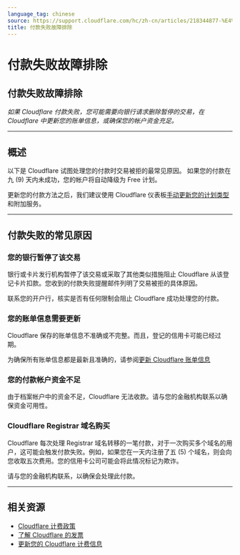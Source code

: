 ```yaml
---
language_tag: chinese
source: https://support.cloudflare.com/hc/zh-cn/articles/218344877-%E4%BB%98%E6%AC%BE%E5%A4%B1%E8%B4%A5%E6%95%85%E9%9A%9C%E6%8E%92%E9%99%A4
title: 付款失败故障排除
---
```


# 付款失败故障排除

## 付款失败故障排除

_如果 Cloudflare 付款失败，您可能需要向银行请求删除暂停的交易，在 Cloudflare 中更新您的账单信息，或确保您的帐户资金充足。_

___

## 概述

以下是 Cloudflare 试图处理您的付款时交易被拒的最常见原因。 如果您的付款在九 (9) 天内未成功，您的帐户将自动降级为 Free 计划。 

更新您的付款方法之后，我们建议使用 Cloudflare 仪表板[手动更新您的计划类型](https://support.cloudflare.com/hc/en-us/articles/360033922371)和附加服务。

___

## 付款失败的常见原因

### 您的银行暂停了该交易

银行或卡片发行机构暂停了该交易或采取了其他类似措施阻止 Cloudflare 从该登记卡片扣款。您收到的付款失败提醒邮件列明了交易被拒的具体原因。

联系您的开户行，核实是否有任何限制会阻止 Cloudflare 成功处理您的付款。

### 您的账单信息需要更新

Cloudflare 保存的账单信息不准确或不完整。而且，登记的信用卡可能已经过期。

为确保所有账单信息都是最新且准确的，请参阅[更新 Cloudflare 账单信息](https://support.cloudflare.com/hc/en-us/articles/200170236-How-do-I-update-my-billing-information-)

### 您的付款帐户资金不足

由于档案帐户中的资金不足，Cloudflare 无法收款。请与您的金融机构联系以确保资金可用性。

### Cloudflare Registrar 域名购买

Cloudflare 每次处理 Registrar 域名转移的一笔付款，对于一次购买多个域名的用户，这可能会触发付款失败。例如，如果您在一天内注册了五 (5) 个域名，则会向您收取五次费用。您的信用卡公司可能会将此情况标记为欺诈。

请与您的金融机构联系，以确保会处理此付款。

___

## 相关资源

-   [Cloudflare 计费政策](https://support.cloudflare.com/hc/en-us/articles/200170286)
-   [了解 Cloudflare 的发票](https://support.cloudflare.com/hc/en-us/articles/205610698)
-   [更新您的 Cloudflare 计费信息](https://support.cloudflare.com/hc/en-us/articles/200170236)
